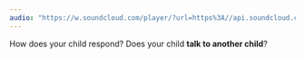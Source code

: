 ```yaml
---
audio: "https://w.soundcloud.com/player/?url=https%3A//api.soundcloud.com/tracks/1406191234%3Fsecret_token%3Ds-tPfipv8adrd&color=%23ff5500&auto_play=true&hide_related=false&show_comments=true&show_user=true&show_reposts=false&show_teaser=true&visual=true"
---
```


How does your child respond? Does your child <strong>talk to another child</strong>?